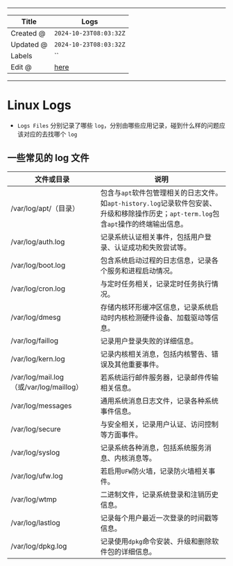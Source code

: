 -----

| Title     | Logs                                                 |
| --------- | ---------------------------------------------------- |
| Created @ | `2024-10-23T08:03:32Z`                               |
| Updated @ | `2024-10-23T08:03:32Z`                               |
| Labels    | \`\`                                                 |
| Edit @    | [here](https://github.com/junxnone/linux/issues/136) |

-----

# Linux Logs

  - `Logs Files` 分别记录了哪些 `log`，分别由哪些应用记录，碰到什么样的问题应该对应的去找哪个 `log`

## 一些常见的 log 文件

| 文件或目录                                | 说明                                                                                       |
| ------------------------------------ | ---------------------------------------------------------------------------------------- |
| /var/log/apt/（目录）                    | 包含与`apt`软件包管理相关的日志文件。如`apt-history.log`记录软件包安装、升级和移除操作历史；`apt-term.log`包含`apt`操作的终端输出信息。 |
| /var/log/auth.log                    | 记录系统认证相关事件，包括用户登录、认证成功和失败尝试等。                                                            |
| /var/log/boot.log                    | 包含系统启动过程的日志信息，记录各个服务和进程启动情况。                                                             |
| /var/log/cron.log                    | 与定时任务相关，记录定时任务执行情况。                                                                      |
| /var/log/dmesg                       | 存储内核环形缓冲区信息，记录系统启动时内核检测硬件设备、加载驱动等信息。                                                     |
| /var/log/faillog                     | 记录用户登录失败的详细信息。                                                                           |
| /var/log/kern.log                    | 记录内核相关消息，包括内核警告、错误及其他重要事件。                                                               |
| /var/log/mail.log（或/var/log/maillog） | 若系统运行邮件服务器，记录邮件传输相关信息。                                                                   |
| /var/log/messages                    | 通用系统消息日志文件，记录各种系统事件信息。                                                                   |
| /var/log/secure                      | 与安全相关，记录用户认证、访问控制等方面事件。                                                                  |
| /var/log/syslog                      | 记录系统各种消息，包括系统服务消息、内核消息等。                                                                 |
| /var/log/ufw.log                     | 若启用`UFW`防火墙，记录防火墙相关事件。                                                                   |
| /var/log/wtmp                        | 二进制文件，记录系统登录和注销历史信息。                                                                     |
| /var/log/lastlog                     | 记录每个用户最近一次登录的时间戳等信息。                                                                     |
| /var/log/dpkg.log                    | 记录使用`dpkg`命令安装、升级和删除软件包的详细信息。                                                            |
